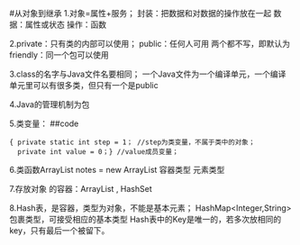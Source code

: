 #从对象到继承1.对象=属性+服务；    封装：把数据和对数据的操作放在一起    数据：属性或状态    操作：函数2.private：只有类的内部可以使用；  public：任何人可用  两个都不写，即默认为friendly：同一个包可以使用3.class的名字与Java文件名要相同； 一个Java文件为一个编译单元，一个编译单元里可以有很多类，但只有一个是public4.Java的管理机制为包5.类变量：##code    { private static int step = 1； //step为类变量，不属于类中的对象；      private int value = 0；} //value成员变量；6.类函数ArrayList <string> notes = new ArrayList <string>          容器类型     元素类型7.存放对象 的容器：ArrayList <string>,  HashSet<string >8.Hash表，是容器，类型为对象，不能是基本元素；        HashMap<Integer,String>                         包裹类型，可接受相应的基本类型 Hash表中的Key是唯一的，若多次放相同的key，只有最后一个被留下。             